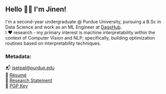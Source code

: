 ## Hello 👋🏼 I'm Jinen!

I'm a second-year undergraduate @ Purdue University, pursuing a B.Sc in Data Science and work as an ML Engineer at [DagsHub](https://dagshub.com/).\
I :heart: research - my primary interest is machine interpretability within the context of Computer Vision and NLP; specifically, building optimization routines based on interpretability techniques.

### Metadata:
📬 jsetpal@purdue.edu\
💾 [Résumé](https://jinensetpal.github.io/ftp/resume.pdf)\
📝 [Research Statement](https://jinensetpal.github.io/ftp/research-statement.pdf)\
🔑 [PGP Key](https://jinensetpal.github.io/ftp/0x68B934C7-pub.asc)
